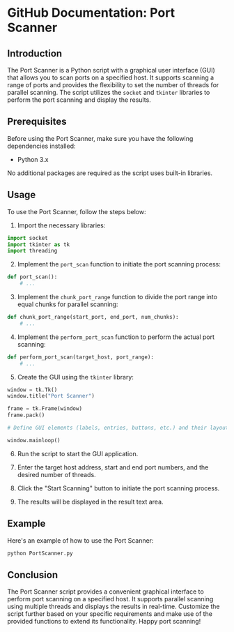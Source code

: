 # GitHub Documentation: Port Scanner

## Introduction

The Port Scanner is a Python script with a graphical user interface (GUI) that allows you to scan ports on a specified host. It supports scanning a range of ports and provides the flexibility to set the number of threads for parallel scanning. The script utilizes the `socket` and `tkinter` libraries to perform the port scanning and display the results.

## Prerequisites

Before using the Port Scanner, make sure you have the following dependencies installed:

- Python 3.x

No additional packages are required as the script uses built-in libraries.

## Usage

To use the Port Scanner, follow the steps below:

1. Import the necessary libraries:

```python
import socket
import tkinter as tk
import threading
```

2. Implement the `port_scan` function to initiate the port scanning process:

```python
def port_scan():
    # ...
```

3. Implement the `chunk_port_range` function to divide the port range into equal chunks for parallel scanning:

```python
def chunk_port_range(start_port, end_port, num_chunks):
    # ...
```

4. Implement the `perform_port_scan` function to perform the actual port scanning:

```python
def perform_port_scan(target_host, port_range):
    # ...
```

5. Create the GUI using the `tkinter` library:

```python
window = tk.Tk()
window.title("Port Scanner")

frame = tk.Frame(window)
frame.pack()

# Define GUI elements (labels, entries, buttons, etc.) and their layout

window.mainloop()
```

6. Run the script to start the GUI application.

7. Enter the target host address, start and end port numbers, and the desired number of threads.

8. Click the "Start Scanning" button to initiate the port scanning process.

9. The results will be displayed in the result text area.

## Example

Here's an example of how to use the Port Scanner:

```python
python PortScanner.py
```

## Conclusion

The Port Scanner script provides a convenient graphical interface to perform port scanning on a specified host. It supports parallel scanning using multiple threads and displays the results in real-time. Customize the script further based on your specific requirements and make use of the provided functions to extend its functionality. Happy port scanning!